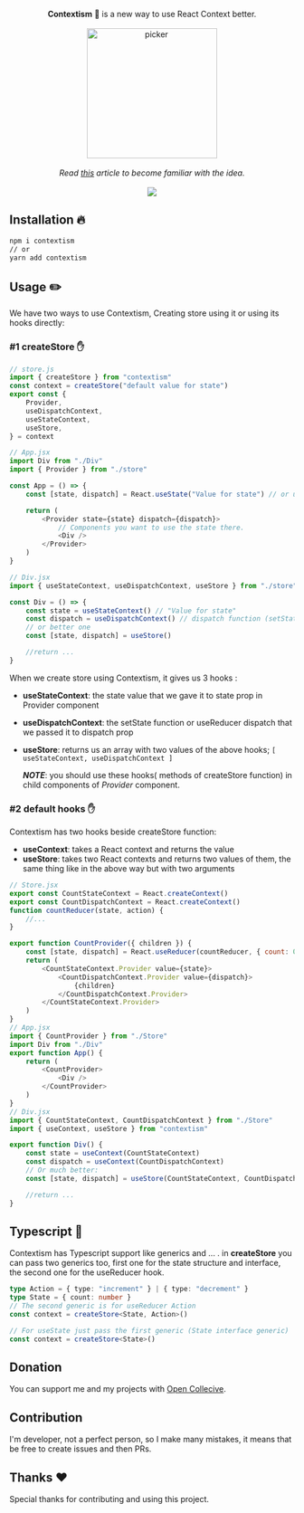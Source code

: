 <p align="center">
    <b>Contextism</b> 🤩 is a new way to use React Context better.
    <br>
    <br>
    <img width="230" height="230" alt="picker" src="https://github.com/Aslemammad/Contextism/blob/master/logo.png?raw=true">
    <br>
    <br>
    <i>Read
        <a title="Team email, team chat, team tasks, one app" href="https://kentcdodds.com/blog/how-to-use-react-context-effectively">this</a>
	    article to become familiar with the idea.
    </i>
    <br>
    <br>
    <img src="https://img.shields.io/npm/l/contextism" />
</p>

## Installation 🔥

```bash
npm i contextism
// or 
yarn add contextism
```

## Usage ✏️
We have two ways to use Contextism, Creating store using it or using its hooks directly:

### #1 createStore ✋

```js
// store.js
import { createStore } from "contextism"
const context = createStore("default value for state")
export const {
    Provider,
    useDispatchContext,
    useStateContext,
    useStore,
} = context

// App.jsx
import Div from "./Div"
import { Provider } from "./store"

const App = () => {
    const [state, dispatch] = React.useState("Value for state") // or useReducer

    return (
        <Provider state={state} dispatch={dispatch}>
            // Components you want to use the state there.
            <Div />
        </Provider>
    )
}

// Div.jsx
import { useStateContext, useDispatchContext, useStore } from "./store"

const Div = () => {
    const state = useStateContext() // "Value for state"
    const dispatch = useDispatchContext() // dispatch function (setState) in App
    // or better one
    const [state, dispatch] = useStore()

    //return ...
}
```

When we create store using Contextism, it gives us 3 hooks :<br>

- **useStateContext**: the state value that we gave it to state prop in Provider component
- **useDispatchContext**: the setState function or useReducer dispatch that we passed it to dispatch prop
- **useStore**: returns us an array with two values of the above hooks; `[ useStateContext, useDispatchContext ]`

  ***NOTE***: you should use these hooks( methods of createStore function) in child components of *Provider* component.
  
### #2 default hooks ✋
Contextism has two hooks beside createStore function:

- **useContext**: takes a React context and returns the value
- **useStore**: takes two React contexts and returns two values of them, the same thing like in the above way but with two arguments


```js
// Store.jsx
export const CountStateContext = React.createContext()
export const CountDispatchContext = React.createContext()
function countReducer(state, action) {
    //...
}

export function CountProvider({ children }) {
    const [state, dispatch] = React.useReducer(countReducer, { count: 0 })
    return (
        <CountStateContext.Provider value={state}>
            <CountDispatchContext.Provider value={dispatch}>
                {children}
            </CountDispatchContext.Provider>
        </CountStateContext.Provider>
    )
}
// App.jsx
import { CountProvider } from "./Store"
import Div from "./Div"
export function App() {
    return (
        <CountProvider>
            <Div />
        </CountProvider>
    )
}
// Div.jsx
import { CountStateContext, CountDispatchContext } from "./Store"
import { useContext, useStore } from "contextism"

export function Div() {
    const state = useContext(CountStateContext)
    const dispatch = useContext(CountDispatchContext)
    // Or much better:
    const [state, dispatch] = useStore(CountStateContext, CountDispatchContext)

    //return ...
}
```


## Typescript 🔷
Contextism has Typescript support like generics and ... . in **createStore** you can pass two generics too, first one for the state structure and interface, the second one for the useReducer hook.


```ts
type Action = { type: "increment" } | { type: "decrement" }
type State = { count: number }
// The second generic is for useReducer Action
const context = createStore<State, Action>()

// For useState just pass the first generic (State interface generic)
const context = createStore<State>()
```

## Donation
You can support me and my projects with [Open Collecive](https://opencollective.com/contextism).

## Contribution 
I'm developer, not a perfect person, so I make many mistakes, it means that be free to create issues and then PRs.

## Thanks ❤️ 

Special thanks for contributing and using this project.

